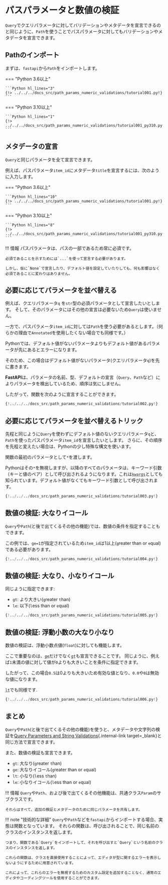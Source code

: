 # パスパラメータと数値の検証

`Query`でクエリパラメータに対してバリデーションやメタデータを宣言できるのと同じように、`Path`を使うことでパスパラメータに対してもバリデーションやメタデータを宣言できます。

## Pathのインポート

まずは、`fastapi`から`Path`をインポートします。

=== "Python 3.6以上"

    ```Python hl_lines="3"
    {!> ../../../docs_src/path_params_numeric_validations/tutorial001.py!}
    ```

=== "Python 3.10以上"

    ```Python hl_lines="1"
    {!> ../../../docs_src/path_params_numeric_validations/tutorial001_py310.py!}
    ```

## メタデータの宣言

`Query`と同じパラメータを全て宣言できます。

例えば、パスパラメータ`item_id`にメタデータ`title`を宣言するには、次のように入力します。

=== "Python 3.6以上"

    ```Python hl_lines="10"
    {!> ../../../docs_src/path_params_numeric_validations/tutorial001.py!}
    ```

=== "Python 3.10以上"

    ```Python hl_lines="8"
    {!> ../../../docs_src/path_params_numeric_validations/tutorial001_py310.py!}
    ```

!!! 情報
    パスパラメータは、パスの一部であるため常に必須です。

    必須であることを示すためには`...`を使って宣言する必要があります。

    しかし、仮に`None`で宣言したり、デフォルト値を設定していたりしても、何も影響はなく必須であることに変わりはありません。

## 必要に応じてパラメータを並べ替える

例えば、クエリパラメータ`q` を`str`型の必須パラメータとして宣言したいとします。
そして、そのパラメータにはその他の宣言は必要ないため`Query`は使いません。

一方で、パスパラメータ`item_id`に対しては`Path`を使う必要があるとします。（何らかの理由で`Annotated`を使用したくない場合でも同様です。）

Pythonでは、デフォルト値がないパラメータよりもデフォルト値があるパラメータが先にあるとエラーになります。

そのため、この場合はデフォルト値がないパラメータ(クエリパラメータ`q`)を先に書きます。

**FastAPI**は、パラメータの名前、型、デフォルトの宣言（`Query`、`Path`など）によりパラメータを検出しているため、順序は気にしません。

したがって、関数を次のように宣言することができます。

```Python hl_lines="7"
{!../../../docs_src/path_params_numeric_validations/tutorial002.py!}
```

## 必要に応じてパラメータを並べ替えるトリック

先程と同じように`Query`を使わずにデフォルト値のないクエリパラメータ`q`と、`Path`を使ったパスパラメータ`item_id`を宣言したいとします。
さらに、その順序を先程と変えたい場合は、Pythonの少し特殊な構文を使います。

関数の最初のパラメータとして`*`を渡します。

Pythonはその`*`を無視しますが、以降のすべてのパラメータは、キーワード引数（キーと値のペア）として呼び出されるようになります。これは<abbr title="From: K-ey W-ord Arg-uments"><code>kwargs</code></abbr>としても知られています。デフォルト値がなくてもキーワード引数として呼び出されます。

```Python hl_lines="7"
{!../../../docs_src/path_params_numeric_validations/tutorial003.py!}
```

## 数値の検証: 大なりイコール
`Query`や`Path`(と後で出てくるその他の機能)では、数値の条件を指定することもできます。

この例では、`ge=1`が指定されているため`item_id`は1以上(`g`reater than or `e`qual)である必要があります。

```Python hl_lines="8"
{!../../../docs_src/path_params_numeric_validations/tutorial004.py!}
```

## 数値の検証: 大なり、小なりイコール

同じように指定できます:

* `gt`: より大きい(`g`reater `t`han)
* `le`: 以下(`l`ess than or `e`qual)

```Python hl_lines="9"
{!../../../docs_src/path_params_numeric_validations/tutorial005.py!}
```

## 数値の検証: 浮動小数の大なり小なり

数値の検証は、浮動小数点値(`float`)に対しても機能します。

ここで重要なのは、<abbr title="大なりイコール(greater than or equal)"><code>ge</code></abbr>だけでなく<abbr title="大なり(greater than)"><code>gt</code></abbr>も宣言できることです。
同じように、例えば`1`未満の値に対して値が`0`よりも大きいことを条件に指定できます。

したがって、この場合`0.5`は0よりも大きいため有効な値となり、`0.0`や`0`は無効な値になります。

<abbr title="小なり(less than)"><code>lt</code></abbr>でも同様です.

```Python hl_lines="11"
{!../../../docs_src/path_params_numeric_validations/tutorial006.py!}
```

## まとめ

`Query`や`Path`(と後で出てくるその他の機能)を使うと、メタデータや文字列の検証を[Query Parameters and String Validations](query-params-str-validations.md){.internal-link target=_blank}と同じ方法で宣言できます。

また、数値の検証も宣言できます。

* `gt`: 大なり(`g`reater `t`han)
* `ge`: 大なりイコール(`g`reater than or `e`qual)
* `lt`: 小なり(`l`ess `t`han)
* `le`: 小なりイコール(`l`ess than or `e`qual)

!!! 情報
    `Query`や`Path`、および後で出てくるその他機能は、共通クラス`Param`のサブクラスです。

    それらはすべて、追加の検証とメタデータのために同じパラメータを共有します。

!!! note "技術的な詳細"
    `Query`や`Path`などを`fastapi`からインポートする場合、実態は関数となっています。
    それらの関数は、呼び出されることで、同じ名前のクラスのインスタンスを返します。

    つまり、関数である`Query`をインポートして、それを呼び出すと`Query`という名前のクラスのインスタンスを返します。

    これらの関数は、クラスを直接使用することによって、エディタが型に関するエラーを表示しないようにするために用意されています。

    これによって、これらのエラーを無視するためのカスタム設定を追加することなく、通常のエディタやコーディングツールを使用することができます。
